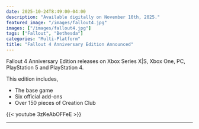 ```yaml
---
date: 2025-10-24T8:49:00-04:00
description: "Available digitally on November 10th, 2025."
featured_image: "/images/fallout4.jpg"
images: ["/images/fallout4.jpg"]
tags: ["Fallout", "Bethesda"]
categories: "Multi-Platform"
title: "Fallout 4 Anniversary Edition Announced"
---
```


Fallout 4 Anniversary Edition releases on Xbox Series X|S, Xbox One, PC, PlayStation 5 and PlayStation 4.

This edition includes,

- The base game
- Six official add-ons
- Over 150 pieces of Creation Club

{{< youtube 3zKeAbOFFeE >}}

---